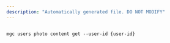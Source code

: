 ```yaml
---
description: "Automatically generated file. DO NOT MODIFY"
---
```


```cli

mgc users photo content get --user-id {user-id}

```